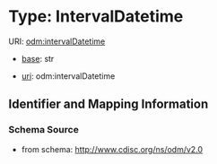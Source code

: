 # Type: IntervalDatetime



URI: [odm:intervalDatetime](http://www.cdisc.org/ns/odm/v2.0/intervalDatetime)

* [base](https://w3id.org/linkml/base): str

* [uri](https://w3id.org/linkml/uri): odm:intervalDatetime









## Identifier and Mapping Information







### Schema Source


* from schema: http://www.cdisc.org/ns/odm/v2.0



